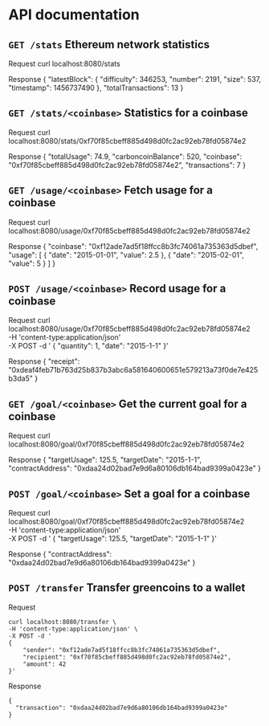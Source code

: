 API documentation
=================

`GET /stats` Ethereum network statistics
----------------------------------------

Request
curl localhost:8080/stats

Response
{
  "latestBlock": {
    "difficulty": 346253,
    "number": 2191,
    "size": 537,
    "timestamp": 1456737490
  },
  "totalTransactions": 13
}


`GET /stats/<coinbase>` Statistics for a coinbase
-------------------------------------------------

Request
curl localhost:8080/stats/0xf70f85cbeff885d498d0fc2ac92eb78fd05874e2

Response
{
  "totalUsage": 74.9,
  "carboncoinBalance": 520,
  "coinbase": "0xf70f85cbeff885d498d0fc2ac92eb78fd05874e2",
  "transactions": 7
}


`GET /usage/<coinbase>` Fetch usage for a coinbase
--------------------------------------------------

Request
curl localhost:8080/usage/0xf70f85cbeff885d498d0fc2ac92eb78fd05874e2

Response
{
  "coinbase": "0xf12ade7ad5f18ffcc8b3fc74061a735363d5dbef",
  "usage": [
    {
      "date": "2015-01-01",
      "value": 2.5
    },
    {
      "date": "2015-02-01",
      "value": 5
    }
  ]
}


`POST /usage/<coinbase>` Record usage for a coinbase
----------------------------------------------------

Request
curl localhost:8080/usage/0xf70f85cbeff885d498d0fc2ac92eb78fd05874e2 \
-H 'content-type:application/json' \
-X POST -d '
{
    "quantity": 1,
    "date": "2015-1-1"
}'

Response
{
  "receipt": "0xdeaf4feb71b763d25b837b3abc6a581640600651e579213a73f0de7e425b3da5"
}


`GET /goal/<coinbase>` Get the current goal for a coinbase
----------------------------------------------------------

Request
curl localhost:8080/goal/0xf70f85cbeff885d498d0fc2ac92eb78fd05874e2

Response
{
    "targetUsage": 125.5,
    "targetDate": "2015-1-1",
    "contractAddress": "0xdaa24d02bad7e9d6a80106db164bad9399a0423e"
}

`POST /goal/<coinbase>` Set a goal for a coinbase
----------------------------------------------------

Request
curl localhost:8080/goal/0xf70f85cbeff885d498d0fc2ac92eb78fd05874e2 \
-H 'content-type:application/json' \
-X POST -d '
{
    "targetUsage": 125.5,
    "targetDate": "2015-1-1"
}'

Response
{
  "contractAddress": "0xdaa24d02bad7e9d6a80106db164bad9399a0423e"
}

`POST /transfer` Transfer greencoins to a wallet
----------------------------------------------------

Request
```
curl localhost:8080/transfer \
-H 'content-type:application/json' \
-X POST -d '
{
    "sender": "0xf12ade7ad5f18ffcc8b3fc74061a735363d5dbef",
    "recipient": "0xf70f85cbeff885d498d0fc2ac92eb78fd05874e2",
    "amount": 42
}'
```
Response
```
{
  "transaction": "0xdaa24d02bad7e9d6a80106db164bad9399a0423e"
}
```
